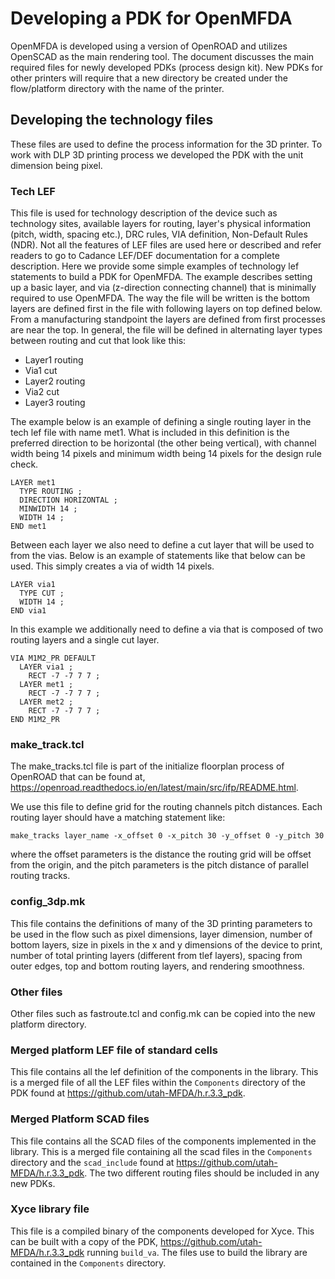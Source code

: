 # Developing a PDK for OpenMFDA

OpenMFDA is developed using a version of OpenROAD and utilizes OpenSCAD as the main rendering tool. 
The document discusses the main required files for newly developed PDKs (process design kit). 
New PDKs for other printers will require that a new directory be created under the flow/platform 
directory with the name of the printer.

## Developing the technology files

These files are used to define the process information for the 3D printer. To work with DLP 3D printing 
process we developed the PDK with the unit dimension being pixel.  

### Tech LEF

This file is used for technology description of the device such as technology sites, available layers for 
routing, layer's physical information (pitch, width, spacing etc.), DRC rules, VIA definition, Non-Default Rules 
(NDR). Not all the features of LEF files are used here or described and refer readers to go to Cadance 
LEF/DEF documentation for a complete description. Here we provide some simple examples of technology lef 
statements to build a PDK for OpenMFDA. The example describes setting up a basic layer, and via (z-direction 
connecting channel) that is minimally required to use OpenMFDA. The way the file will be written is the bottom 
layers are defined first in the file with following layers on top defined below. From a manufacturing standpoint 
the layers are defined from first processes are near the top. In general, the file will be defined in alternating 
layer types between routing and cut that look like this:
- Layer1 routing
- Via1 cut
- Layer2 routing
- Via2 cut
- Layer3 routing

The example below is an example of defining a single routing layer in the tech lef file with name met1. What 
is included in this definition is the preferred direction to be horizontal (the other being vertical), with 
channel width being 14 pixels and minimum width being 14 pixels for the design rule check.
```
LAYER met1
  TYPE ROUTING ;
  DIRECTION HORIZONTAL ;
  MINWIDTH 14 ;
  WIDTH 14 ;
END met1
```

Between each layer we also need to define a cut layer that will be used to from the vias. Below is an example
of statements like that below can be used. This simply creates a via of width 14 pixels. 
```
LAYER via1
  TYPE CUT ;
  WIDTH 14 ;
END via1
```

In this example we additionally need to define a via that is composed of two routing layers and a single
cut layer.
```
VIA M1M2_PR DEFAULT
  LAYER via1 ;
    RECT -7 -7 7 7 ;
  LAYER met1 ;
    RECT -7 -7 7 7 ;
  LAYER met2 ;
    RECT -7 -7 7 7 ;
END M1M2_PR
```

### make_track.tcl
The make_tracks.tcl file is part of the initialize floorplan process of OpenROAD that can be found at, 
https://openroad.readthedocs.io/en/latest/main/src/ifp/README.html.

We use this file to define grid for the routing channels pitch distances. Each routing layer should have
a matching statement like:

```
make_tracks layer_name -x_offset 0 -x_pitch 30 -y_offset 0 -y_pitch 30
```

where the offset parameters is the distance the routing grid will be offset from the origin, and the pitch parameters is the pitch distance of parallel routing tracks.	

### config_3dp.mk
This file contains the definitions of many of the 3D printing parameters to be used in the flow such as pixel
dimensions, layer dimension, number of bottom layers, size in pixels in the x and y dimensions of the device 
to print, number of total printing layers (different from tlef layers), spacing from outer edges, top and bottom 
routing layers, and rendering smoothness.

### Other files
Other files such as fastroute.tcl and config.mk can be copied into the new platform directory.

### Merged platform LEF file of standard cells
This file contains all the lef definition of the components in the library. This is a merged file of 
all the LEF files within the `Components` directory of the PDK found at https://github.com/utah-MFDA/h.r.3.3_pdk.

### Merged Platform SCAD files 
This file contains all the SCAD files of the components implemented in the library. This is a 
merged file containing all the scad files in the `Components` directory and the `scad_include` 
found at https://github.com/utah-MFDA/h.r.3.3_pdk. The two different routing files should be included
in any new PDKs.

### Xyce library file

This file is a compiled binary of the components developed for Xyce. This can be built with a copy of the 
PDK, https://github.com/utah-MFDA/h.r.3.3_pdk running `build_va`. The files use to build the library are 
contained in the `Components` directory.
